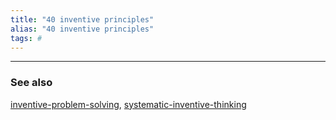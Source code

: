 ```yaml
---
title: "40 inventive principles"
alias: "40 inventive principles"
tags: #
---
```


-------------
### See also
[inventive-problem-solving](inventive-problem-solving.md), [systematic-inventive-thinking](systematic-inventive-thinking.md)

